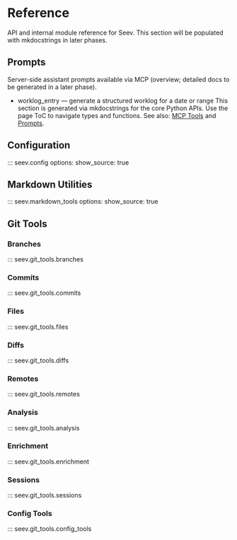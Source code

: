 # Reference

API and internal module reference for Seev. This section will be populated with mkdocstrings in later phases.

## Prompts

Server-side assistant prompts available via MCP (overview; detailed docs to be generated in a later phase).

- worklog_entry — generate a structured worklog for a date or range
This section is generated via mkdocstrings for the core Python APIs. Use the page ToC to navigate types and functions. See also: [MCP Tools](mcp-tools.md) and [Prompts](prompts.md).

## Configuration

::: seev.config
    options:
      show_source: true

## Markdown Utilities

::: seev.markdown_tools
    options:
      show_source: true

## Git Tools

### Branches

::: seev.git_tools.branches

### Commits

::: seev.git_tools.commits

### Files

::: seev.git_tools.files

### Diffs

::: seev.git_tools.diffs

### Remotes

::: seev.git_tools.remotes

### Analysis

::: seev.git_tools.analysis

### Enrichment

::: seev.git_tools.enrichment

### Sessions

::: seev.git_tools.sessions

### Config Tools

::: seev.git_tools.config_tools
